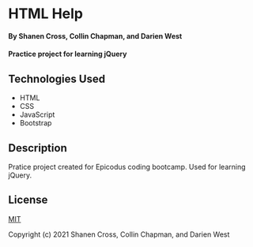 # HTML Help
#### By Shanen Cross, Collin Chapman, and Darien West
#### Practice project for learning jQuery

## Technologies Used
* HTML
* CSS
* JavaScript
* Bootstrap

## Description

Pratice project created for Epicodus coding bootcamp. Used for learning jQuery.

## License

[MIT](https://choosealicense.com/licenses/mit/)

Copyright (c) 2021 Shanen Cross, Collin Chapman, and Darien West

